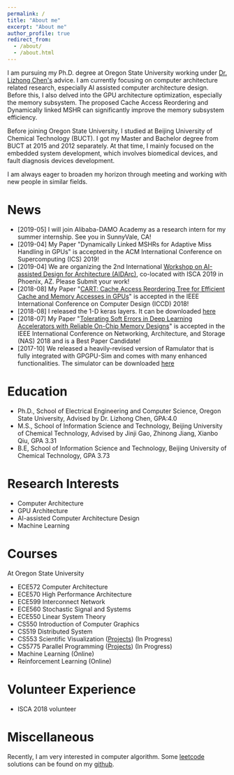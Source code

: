 ```yaml
---
permalink: /
title: "About me"
excerpt: "About me"
author_profile: true
redirect_from: 
  - /about/
  - /about.html
---
```


I am pursuing my Ph.D. degree at Oregon State University working under [Dr. Lizhong Chen's](http://web.engr.oregonstate.edu/~chenliz/) advice. I am currently focusing on computer architecture related research, especially AI assisted computer architecture design. Before this, I also delved into the GPU architecture optimization, especially the memory subsystem. The proposed Cache Access Reordering and Dynamically linked MSHR can significantly improve the memory subsystem efficiency. 

Before joining Oregon State University, I studied at Beijing University of Chemical Technology (BUCT). I got my Master and Bachelor degree from BUCT at 2015 and 2012 separately. At that time, I mainly focused on the embedded system development, which involves biomedical devices, and fault diagnosis devices development.

I am always eager to broaden my horizon through meeting and working with new people in similar fields. 

News
======
* [2019-05] I will join Alibaba-DAMO Academy as a research intern for my summer internship. See you in SunnyVale, CA! 
* [2019-04] My Paper "Dynamically Linked MSHRs for Adaptive Miss Handling in GPUs" is accepted in the ACM International Conference on Supercomputing (ICS) 2019!
* [2019-04] We are organizing the 2nd International [Workshop on AI-assisted Design for Architecture (AIDArc)](https://eecs.oregonstate.edu/aidarc/), co-located with ISCA 2019 in Phoenix, AZ. Please Submit your work!
* [2018-08] My Paper "[CART: Cache Access Reordering Tree for Efficient Cache and Memory Accesses in GPUs](https://ieeexplore.ieee.org/abstract/document/8615696)" is accepted in the IEEE International Conference on Computer Design (ICCD) 2018!
* [2018-08] I released the 1-D keras layers. It can be downloaded [here](https://github.com/gyb1325/Quantized_1D_layers_keras)
* [2018-07] My Paper "[Tolerating Soft Errors in Deep Learning Accelerators with Reliable On-Chip Memory Designs](https://ieeexplore.ieee.org/abstract/document/8515692)" is accepted in the IEEE International Conference on Networking, Architecture, and Storage (NAS) 2018 and is a Best Paper Candidate!
* [2017-10] We released a heavily-revised version of Ramulator that is fully integrated with GPGPU-Sim and comes with many enhanced functionalities. The simulator can be downloaded [here](https://github.com/OSU-STARLAB/GPGPU-Ramulator-Simulator)

Education
======
* Ph.D., School of Electrical Engineering and Computer Science, Oregon State University, Advised by Dr. Lizhong Chen, GPA:4.0
* M.S., School of Information Science and Technology, Beijing University of Chemical Technology, Advised by Jinji Gao, Zhinong Jiang, Xianbo Qiu, GPA 3.31
* B.E, School of Information Science and Technology, Beijing University of Chemical Technology, GPA 3.73

Research Interests
======
* Computer Architecture
* GPU Architecture
* AI-assisted Computer Architecture Design
* Machine Learning
  
Courses
======
At Oregon State University
* ECE572 Computer Architecture
* ECE570 High Performance Architecture
* ECE599 Interconnect Network
* ECE560 Stochastic Signal and Systems 
* ECE550 Linear System Theory
* CS550 Introduction of Computer Graphics
* CS519 Distributed System
* CS553 Scientific Visualization ([Projects](https://github.com/gyb1325/CS553_Scientific_Visuallization)) (In Progress) 
* CS5775 Parallel Programming ([Projects](https://github.com/gyb1325/CS575_Parallel_Programming)) (In Progress) 
* Machine Learning (Online)
* Reinforcement Learning (Online) 

Volunteer Experience
======
* ISCA 2018 volunteer

Miscellaneous
======
Recently, I am very interested in computer algorithm. Some [leetcode](https://leetcode.com/) solutions can be found on my [github](https://github.com/gyb1325/leetcode).   